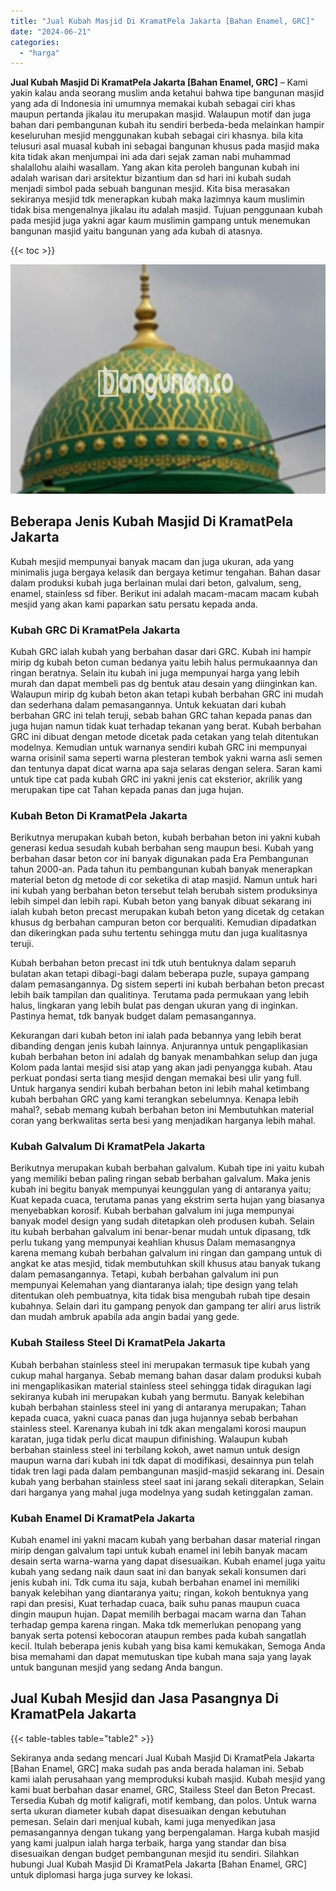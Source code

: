 ```yaml
---
title: "Jual Kubah Masjid Di KramatPela Jakarta [Bahan Enamel, GRC]"
date: "2024-06-21"
categories: 
  - "harga"
---
```


**Jual Kubah Masjid Di KramatPela Jakarta \[Bahan Enamel, GRC\]** – Kami yakin kalau anda seorang muslim anda ketahui bahwa tipe bangunan masjid yang ada di Indonesia ini umumnya memakai kubah sebagai ciri khas maupun pertanda jikalau itu merupakan masjid. Walaupun motif dan juga bahan dari pembangunan kubah itu sendiri berbeda-beda melainkan hampir keseluruhan mesjid menggunakan kubah sebagai ciri khasnya. bila kita telusuri asal muasal kubah ini sebagai bangunan khusus pada masjid maka kita tidak akan menjumpai ini ada dari sejak zaman nabi muhammad shalallohu alaihi wasallam. Yang akan kita peroleh bangunan kubah ini adalah warisan dari arsitektur bizantium dan sd hari ini kubah sudah menjadi simbol pada sebuah bangunan mesjid. Kita bisa merasakan sekiranya mesjid tdk menerapkan kubah maka lazimnya kaum muslimin tidak bisa mengenalnya jikalau itu adalah masjid. Tujuan penggunaan kubah pada mesjid juga yakni agar kaum muslimin gampang untuk menemukan bangunan masjid yaitu bangunan yang ada kubah di atasnya.

{{< toc >}}

![Jual Kubah Masjid Di KramatPela Jakarta [Bahan Enamel, GRC]](/images/jual-kubah-masjid-21.png)

## Beberapa Jenis Kubah Masjid Di KramatPela Jakarta

Kubah mesjid mempunyai banyak macam dan juga ukuran, ada yang minimalis juga bergaya kelasik dan bergaya ketimur tengahan. Bahan dasar dalam produksi kubah juga berlainan mulai dari beton, galvalum, seng, enamel, stainless sd fiber. Berikut ini adalah macam-macam macam kubah mesjid yang akan kami paparkan satu persatu kepada anda.

### Kubah GRC Di KramatPela Jakarta

Kubah GRC ialah kubah yang berbahan dasar dari GRC. Kubah ini hampir mirip dg kubah beton cuman bedanya yaitu lebih halus permukaannya dan ringan beratnya. Selain itu kubah ini juga mempunyai harga yang lebih murah dan dapat membeli pas dg bentuk atau desain yang diinginkan kan. Walaupun mirip dg kubah beton akan tetapi kubah berbahan GRC ini mudah dan sederhana dalam pemasangannya. Untuk kekuatan dari kubah berbahan GRC ini telah teruji, sebab bahan GRC tahan kepada panas dan juga hujan namun tidak kuat terhadap tekanan yang berat. Kubah berbahan GRC ini dibuat dengan metode dicetak pada cetakan yang telah ditentukan modelnya. Kemudian untuk warnanya sendiri kubah GRC ini mempunyai warna orisinil sama seperti warna plesteran tembok yakni warna asli semen dan tentunya dapat dicat warna apa saja selaras dengan selera. Saran kami untuk tipe cat pada kubah GRC ini yakni jenis cat eksterior, akrilik yang merupakan tipe cat Tahan kepada panas dan juga hujan.

### Kubah Beton Di KramatPela Jakarta

Berikutnya merupakan kubah beton, kubah berbahan beton ini yakni kubah generasi kedua sesudah kubah berbahan seng maupun besi. Kubah yang berbahan dasar beton cor ini banyak digunakan pada Era Pembangunan tahun 2000-an. Pada tahun itu pembangunan kubah banyak menerapkan material beton dg metode di cor seketika di atap masjid. Namun untuk hari ini kubah yang berbahan beton tersebut telah berubah sistem produksinya lebih simpel dan lebih rapi. Kubah beton yang banyak dibuat sekarang ini ialah kubah beton precast merupakan kubah beton yang dicetak dg cetakan khusus dg berbahan campuran beton cor berqualiti. Kemudian dipadatkan dan dikeringkan pada suhu tertentu sehingga mutu dan juga kualitasnya teruji.

Kubah berbahan beton precast ini tdk utuh bentuknya dalam separuh bulatan akan tetapi dibagi-bagi dalam beberapa puzle, supaya gampang dalam pemasangannya. Dg sistem seperti ini kubah berbahan beton precast lebih baik tampilan dan qualitinya. Terutama pada permukaan yang lebih halus, lingkaran yang lebih bulat pas dengan ukuran yang di inginkan. Pastinya hemat, tdk banyak budget dalam pemasangannya.

Kekurangan dari kubah beton ini ialah pada bebannya yang lebih berat dibanding dengan jenis kubah lainnya. Anjurannya untuk pengaplikasian kubah berbahan beton ini adalah dg banyak menambahkan selup dan juga Kolom pada lantai mesjid sisi atap yang akan jadi penyangga kubah. Atau perkuat pondasi serta tiang mesjid dengan memakai besi ulir yang full. Untuk harganya sendiri kubah berbahan beton ini lebih mahal ketimbang kubah berbahan GRC yang kami terangkan sebelumnya. Kenapa lebih mahal?, sebab memang kubah berbahan beton ini Membutuhkan material coran yang berkwalitas serta besi yang menjadikan harganya lebih mahal.

### Kubah Galvalum Di KramatPela Jakarta

Berikutnya merupakan kubah berbahan galvalum. Kubah tipe ini yaitu kubah yang memiliki beban paling ringan sebab berbahan galvalum. Maka jenis kubah ini begitu banyak mempunyai keunggulan yang di antaranya yaitu; Kuat kepada cuaca, terutama panas yang ekstrim serta hujan yang biasanya menyebabkan korosif. Kubah berbahan galvalum ini juga mempunyai banyak model design yang sudah ditetapkan oleh produsen kubah. Selain itu kubah berbahan galvalum ini benar-benar mudah untuk dipasang, tdk perlu tukang yang mempunyai keahlian khusus Dalam memasangnya karena memang kubah berbahan galvalum ini ringan dan gampang untuk di angkat ke atas mesjid, tidak membutuhkan skill khusus atau banyak tukang dalam pemasangannya. Tetapi, kubah berbahan galvalum ini pun mempunyai Kelemahan yang diantaranya ialah; tipe design yang telah ditentukan oleh pembuatnya, kita tidak bisa mengubah rubah tipe desain kubahnya. Selain dari itu gampang penyok dan gampang ter aliri arus listrik dan mudah ambruk apabila ada angin badai yang gede.

### Kubah Stailess Steel Di KramatPela Jakarta

Kubah berbahan stainless steel ini merupakan termasuk tipe kubah yang cukup mahal harganya. Sebab memang bahan dasar dalam produksi kubah ini mengaplikasikan material stainless steel sehingga tidak diragukan lagi sekiranya kubah ini merupakan kubah yang bermutu. Banyak kelebihan kubah berbahan stainless steel ini yang di antaranya merupakan; Tahan kepada cuaca, yakni cuaca panas dan juga hujannya sebab berbahan stainless steel. Karenanya kubah ini tdk akan mengalami korosi maupun karatan, juga tidak perlu dicat maupun difinishing. Walaupun kubah berbahan stainless steel ini terbilang kokoh, awet namun untuk design maupun warna dari kubah ini tdk dapat di modifikasi, desainnya pun telah tidak tren lagi pada dalam pembangunan masjid-masjid sekarang ini. Desain kubah yang berbahan stainless steel saat ini jarang sekali diterapkan, Selain dari harganya yang mahal juga modelnya yang sudah ketinggalan zaman.

### Kubah Enamel Di KramatPela Jakarta

Kubah enamel ini yakni macam kubah yang berbahan dasar material ringan mirip dengan galvalum tapi untuk kubah enamel ini lebih banyak macam desain serta warna-warna yang dapat disesuaikan. Kubah enamel juga yaitu kubah yang sedang naik daun saat ini dan banyak sekali konsumen dari jenis kubah ini. Tdk cuma itu saja, kubah berbahan enamel ini memiliki banyak kelebihan yang diantaranya yaitu; ringan, kokoh bentuknya yang rapi dan presisi, Kuat terhadap cuaca, baik suhu panas maupun cuaca dingin maupun hujan. Dapat memilih berbagai macam warna dan Tahan terhadap gempa karena ringan. Maka tdk memerlukan penopang yang banyak serta potensi kebocoran ataupun rembes pada kubah sangatlah kecil. Itulah beberapa jenis kubah yang bisa kami kemukakan, Semoga Anda bisa memahami dan dapat memutuskan tipe kubah mana saja yang layak untuk bangunan mesjid yang sedang Anda bangun.

## Jual Kubah Mesjid dan Jasa Pasangnya Di KramatPela Jakarta

{{< table-tables table="table2" >}}

Sekiranya anda sedang mencari Jual Kubah Masjid Di KramatPela Jakarta \[Bahan Enamel, GRC\] maka sudah pas anda berada halaman ini. Sebab kami ialah perusahaan yang memproduksi kubah masjid. Kubah mesjid yang kami buat berbahan dasar enamel, GRC, Stailess Steel dan Beton Precast. Tersedia Kubah dg motif kaligrafi, motif kembang, dan polos. Untuk warna serta ukuran diameter kubah dapat disesuaikan dengan kebutuhan pemesan. Selain dari menjual kubah, kami juga menyedikan jasa pemasangannya dengan tukang yang berpengalaman. Harga kubah masjid yang kami jualpun ialah harga terbaik, harga yang standar dan bisa disesuaikan dengan budget pembangunan mesjid itu sendiri. Silahkan hubungi Jual Kubah Masjid Di KramatPela Jakarta \[Bahan Enamel, GRC\] untuk diplomasi harga juga survey ke lokasi.
